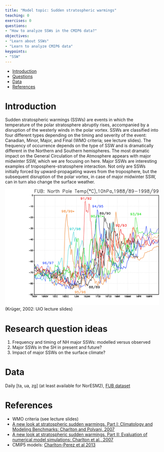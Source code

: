 ```yaml
---
title: "Model topic: Sudden stratospheric warmings"
teaching: 0
exercises: 0
questions:
- "How to analyze SSWs in the CMIP6 data?"
objectives:
- "Learn about SSWs"
- "Learn to analyze CMIP6 data"
keypoints:
- "SSW"
---
```


*   [Introduction](#introduction)
*   [Questions](#research-question-ideas)
*   [Data](#data)
*   [References](#references)


# Introduction
Sudden stratospheric warmings (SSWs) are events in which the temperature of the polar stratosphere abruptly rises, accompanied by a disruption of the westerly winds in the polar vortex. SSWs are classified into four different types depending on the timing and severity of the event: Canadian, Minor, Major, and Final (WMO criteria; see lecture slides). The frequency of occurrence depends on the type of SSW and is dramatically different in the Northern and Southern hemispheres. The most dramatic impact on the General Circulation of the Atmosphere appears with major midwinter SSW, which we are focusing on here.
Major SSWs are interesting examples of troposphere-stratosphere interaction. Not only are SSWs initially forced by upward-propagating waves from the troposphere, but the subsequent disruption of the polar vortex, in case of major midwinter SSW, can in turn also change the surface weather. 

<img src="../fig/ssw_nh.png" width=600>(Krüger, 2002: UiO lecture slides)

# Research question ideas
1. Frequency and timing of NH major SSWs: modelled versus observed
2. Major SSWs in the SH in present and future?
3. Impact of major SSWs on the surface climate?

# Data
Daily [ta, ua, zg] (at least available for NorESM2), [FUB dataset](https://www.geo.fu-berlin.de/en/met/ag/strat/produkte/northpole/index.html)

# References
- WMO criteria (see lecture slides)
- [A new look at stratospheric sudden warmings. Part I: Climatology and Modeling Benchmarks: Charlton and Polvani, 2007](https://journals.ametsoc.org/view/journals/clim/20/3/jcli3996.1.xml?tab_body=fulltext-display)
- [A new look at stratospheric sudden warmings. Part II: Evaluation of numerical model simulations: Charlton et al., 2007](https://journals.ametsoc.org/view/journals/clim/20/3/jcli3994.1.xml)
- CMIP5 models: [Charlton-Perez et al 2013](https://agupubs.onlinelibrary.wiley.com/doi/10.1002/jgrd.50125)

